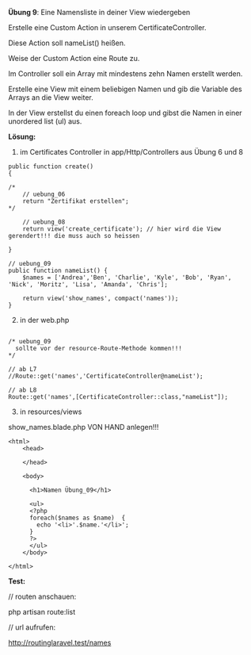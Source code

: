 
**Übung 9**: Eine Namensliste in deiner View wiedergeben

Erstelle eine Custom Action in unserem CertificateController.

Diese Action soll nameList() heißen.

Weise der Custom Action eine Route zu. 

Im Controller soll ein Array mit mindestens zehn Namen erstellt werden. 

Erstelle eine View mit einem beliebigen Namen und gib die Variable des Arrays an die View weiter. 

In der View erstellst du einen foreach loop und gibst die Namen in einer unordered list (ul) aus.

**Lösung:**

1. im Certificates Controller in app/Http/Controllers aus Übung 6 und 8

```
public function create()
{

/*
    // uebung_06
    return "Zertifikat erstellen";
*/

    // uebung_08
    return view('create_certificate'); // hier wird die View gerendert!!! die muss auch so heissen
  
}

// uebung_09
public function nameList() {
    $names = ['Andrea','Ben', 'Charlie', 'Kyle', 'Bob', 'Ryan', 'Nick', 'Moritz', 'Lisa', 'Amanda', 'Chris'];

    return view('show_names', compact('names')); 
}

```

2. in der web.php

```

/* uebung_09
  sollte vor der resource-Route-Methode kommen!!!
*/

// ab L7
//Route::get('names','CertificateController@nameList');

// ab L8
Route::get('names',[CertificateController::class,"nameList"]);

```


3. in resources/views

show_names.blade.php VON HAND anlegen!!!

```
<html>
    <head>
 
    </head>

    <body>

      <h1>Namen Übung_09</h1>

      <ul>
      <?php
      foreach($names as $name)  {
        echo '<li>'.$name.'</li>';
      }    
      ?>    
      </ul>
    </body>

</html>

```


**Test:**


// routen anschauen:

php artisan route:list

// url aufrufen:

http://routinglaravel.test/names
